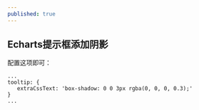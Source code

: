 ```yaml
---
published: true
---
```

## Echarts提示框添加阴影

配置这项即可：

```
...
tooltip: {
   extraCssText: 'box-shadow: 0 0 3px rgba(0, 0, 0, 0.3);'
}
...
```
